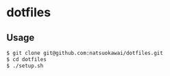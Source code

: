 # dotfiles

## Usage
```sh
$ git clone git@github.com:natsuokawai/dotfiles.git
$ cd dotfiles
$ ./setup.sh
```
